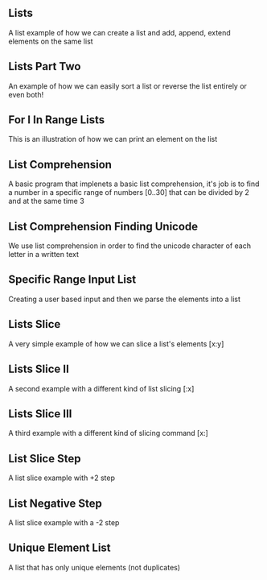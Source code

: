 Lists
----

A list example of how we can create a list and add, append, extend elements on the same list

Lists Part Two
----

An example of how we can easily sort a list or reverse the list entirely or even both!

For I In Range Lists
---

This is an illustration of how we can print an element on the list


List Comprehension
---

A basic program that implenets a basic list comprehension, it's job is to find a number in a specific range of numbers [0..30] that can be divided by 2 and at the same time 3

List Comprehension Finding Unicode
---

We use list comprehension in order to find the unicode character of each letter in a written text


Specific Range Input List
---

Creating a user based input and then we parse the elements into a list


Lists Slice
---

A very simple example of how we can slice a list's elements [x:y]


Lists Slice II
---

A second example with a different kind of list slicing [:x]


Lists Slice III
---

A third example with a different kind of slicing command [x:]


List Slice Step
---

A list slice example with +2 step

List Negative Step
---

A list slice example with a -2 step


Unique Element List
---

A list that has only unique elements (not duplicates)
